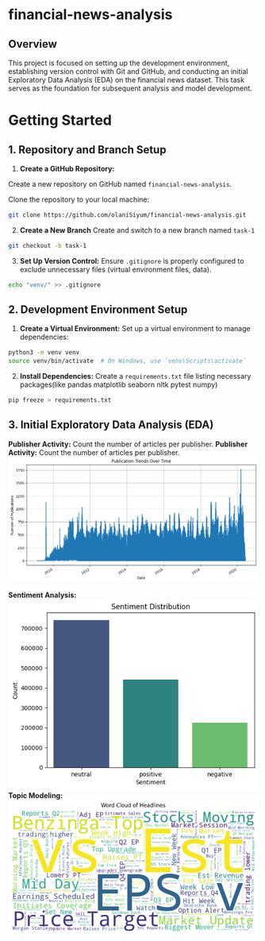 # financial-news-analysis
## Overview
This project is focused on setting up the development environment, establishing version control with Git and GitHub, and conducting an initial Exploratory Data Analysis (EDA) on the financial news dataset. This task serves as the foundation for subsequent analysis and model development.
# Getting Started
## 1. Repository and Branch Setup
1. **Create a GitHub Repository:**

Create a new repository on GitHub named `financial-news-analysis`.

Clone the repository to your local machine:
```bash
git clone https://github.com/olaniSiyum/financial-news-analysis.git
```
2. **Create a New Branch**
Create and switch to a new branch named `task-1`
```bash
git checkout -b task-1
```
3. **Set Up Version Control:**
Ensure `.gitignore` is properly configured to exclude unnecessary files (virtual environment files, data).
```bash
echo "venv/" >> .gitignore
```
## 2. Development Environment Setup
1. **Create a Virtual Environment:**
Set up a virtual environment to manage dependencies:
```bash
python3 -m venv venv
source venv/bin/activate  # On Windows, use `venv\Scripts\activate`
```
2. **Install Dependencies:**
Create a `requirements.txt` file listing necessary packages(like pandas
matplotlib seaborn nltk pytest numpy)
```bash
pip freeze > requirements.txt
```
## 3. Initial Exploratory Data Analysis (EDA)
**Publisher Activity:** Count the number of articles per publisher.
**Publisher Activity:** Count the number of articles per publisher.
![Publication Trends Over Time](https://github.com/dinka09/Financial_News_Analysis/blob/main/images/Image1.pnj.png)

**Sentiment Analysis:**
![Sentiment Distribution](https://github.com/dinka09/Financial_News_Analysis/blob/main/images/sentiment.png)
**Topic Modeling:**
![Word Cloud of Headlines](https://github.com/dinka09/Financial_News_Analysis/blob/main/images/wordcload.png)